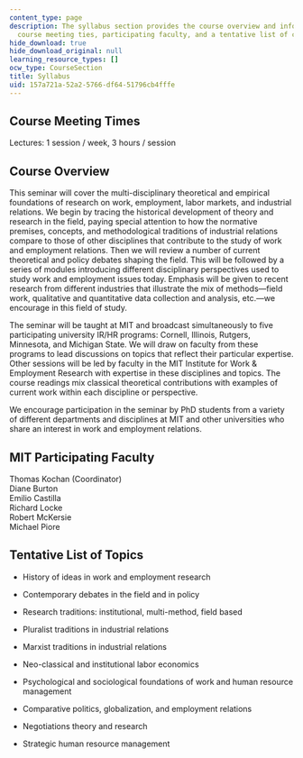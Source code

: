 ```yaml
---
content_type: page
description: The syllabus section provides the course overview and information on
  course meeting ties, participating faculty, and a tentative list of course topics.
hide_download: true
hide_download_original: null
learning_resource_types: []
ocw_type: CourseSection
title: Syllabus
uid: 157a721a-52a2-5766-df64-51796cb4fffe
---
```


Course Meeting Times
--------------------

Lectures: 1 session / week, 3 hours / session

Course Overview
---------------

This seminar will cover the multi-disciplinary theoretical and empirical foundations of research on work, employment, labor markets, and industrial relations. We begin by tracing the historical development of theory and research in the field, paying special attention to how the normative premises, concepts, and methodological traditions of industrial relations compare to those of other disciplines that contribute to the study of work and employment relations. Then we will review a number of current theoretical and policy debates shaping the field. This will be followed by a series of modules introducing different disciplinary perspectives used to study work and employment issues today. Emphasis will be given to recent research from different industries that illustrate the mix of methods—field work, qualitative and quantitative data collection and analysis, etc.—we encourage in this field of study.

The seminar will be taught at MIT and broadcast simultaneously to five participating university IR/HR programs: Cornell, Illinois, Rutgers, Minnesota, and Michigan State. We will draw on faculty from these programs to lead discussions on topics that reflect their particular expertise. Other sessions will be led by faculty in the MIT Institute for Work & Employment Research with expertise in these disciplines and topics. The course readings mix classical theoretical contributions with examples of current work within each discipline or perspective.

We encourage participation in the seminar by PhD students from a variety of different departments and disciplines at MIT and other universities who share an interest in work and employment relations.

MIT Participating Faculty
-------------------------

Thomas Kochan (Coordinator)  
Diane Burton  
Emilio Castilla  
Richard Locke  
Robert McKersie  
Michael Piore

Tentative List of Topics
------------------------

*   History of ideas in work and employment research
*   Contemporary debates in the field and in policy
*   Research traditions: institutional, multi-method, field based
*   Pluralist traditions in industrial relations
*   Marxist traditions in industrial relations
*   Neo-classical and institutional labor economics
    
*   Psychological and sociological foundations of work and human resource management
*   Comparative politics, globalization, and employment relations
*   Negotiations theory and research
*   Strategic human resource management